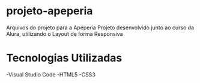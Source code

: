 # projeto-apeperia
Arquivos do projeto para a Apeperia
Projeto desenvolvido junto ao curso da Alura, utilizando o Layout de forma Responsiva

# Tecnologias Utilizadas
-Visual Studio Code
-HTML5
-CSS3
